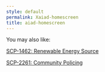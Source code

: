 ```yaml
---
style: default
permalink: Xaiad-homescreen
title: aiad-homescreen
---
```

You may also like:

[SCP-1462: Renewable Energy Source](http://scp-wiki.net/scp-1462)

[SCP-2261: Community Policing](http://scp-wiki.net/scp-2261)
